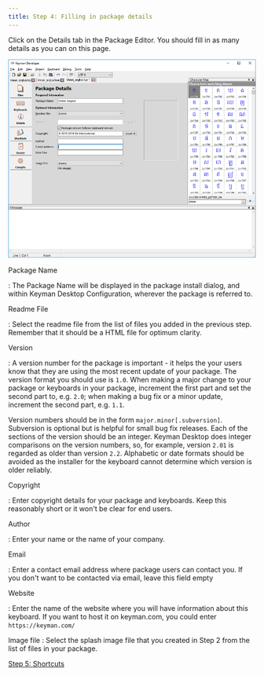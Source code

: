 ```yaml
---
title: Step 4: Filling in package details
---
```


Click on the Details tab in the Package Editor. You should fill in as
many details as you can on this page.

![](../../../images/tutorial_distribute_keyboard_details.png)

Package Name

:   The Package Name will be displayed in the package install dialog,
    and within Keyman Desktop Configuration, wherever the package is
    referred to.

Readme File

:   Select the readme file from the list of files you added in the
    previous step. Remember that it should be a HTML file for optimum
    clarity.

Version

:   A version number for the package is important - it helps the your
    users know that they are using the most recent update of your
    package. The version format you should use is `1.0`. When making a
    major change to your package or keyboards in your package, increment
    the first part and set the second part to, e.g. `2.0`; when making a
    bug fix or a minor update, increment the second part, e.g. `1.1`.

Version numbers should be in the form `major.minor[.subversion]`.
    Subversion is optional but is helpful for small bug fix releases.
    Each of the sections of the version should be an integer. Keyman
    Desktop does integer comparisons on the version numbers, so, for
    example, version `2.01` is regarded as older than version `2.2`.
    Alphabetic or date formats should be avoided as the installer for
    the keyboard cannot determine which version is older reliably.

Copyright

:   Enter copyright details for your package and keyboards. Keep this
    reasonably short or it won't be clear for end users.

Author

:   Enter your name or the name of your company.

Email

:   Enter a contact email address where package users can contact you.
    If you don't want to be contacted via email, leave this field empty

Website

:   Enter the name of the website where you will have information about
    this keyboard. If you want to host it on keyman.com, you could enter
    `https://keyman.com/`

Image file
:   Select the splash image file that you created in Step 2 from the
    list of files in your package.

[Step 5: Shortcuts](step-5)
